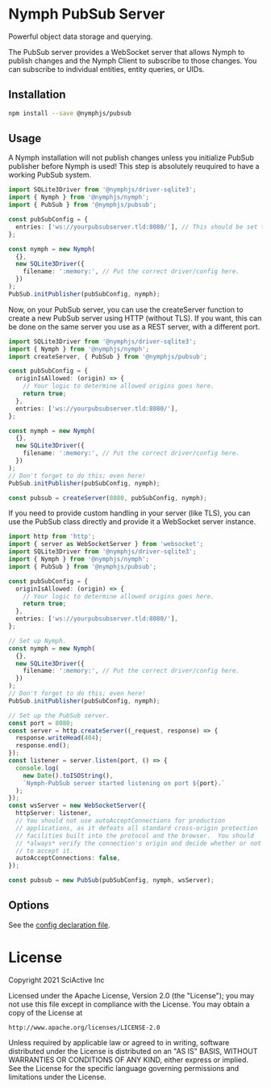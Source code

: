 # Nymph PubSub Server

Powerful object data storage and querying.

The PubSub server provides a WebSocket server that allows Nymph to publish changes and the Nymph Client to subscribe to those changes. You can subscribe to individual entities, entity queries, or UIDs.

## Installation

```sh
npm install --save @nymphjs/pubsub
```

## Usage

A Nymph installation will not publish changes unless you initialize PubSub publisher before Nymph is used! This step is absolutely reuquired to have a working PubSub system.

```ts
import SQLite3Driver from '@nymphjs/driver-sqlite3';
import { Nymph } from '@nymphjs/nymph';
import { PubSub } from '@nymphjs/pubsub';

const pubSubConfig = {
  entries: ['ws://yourpubsubserver.tld:8080/'], // This should be set to your PubSub server URL(s).
};

const nymph = new Nymph(
  {},
  new SQLite3Driver({
    filename: ':memory:', // Put the correct driver/config here.
  })
);
PubSub.initPublisher(pubSubConfig, nymph);
```

Now, on your PubSub server, you can use the createServer function to create a new PubSub server using HTTP (without TLS). If you want, this can be done on the same server you use as a REST server, with a different port.

```ts
import SQLite3Driver from '@nymphjs/driver-sqlite3';
import { Nymph } from '@nymphjs/nymph';
import createServer, { PubSub } from '@nymphjs/pubsub';

const pubSubConfig = {
  originIsAllowed: (origin) => {
    // Your logic to determine allowed origins goes here.
    return true;
  },
  entries: ['ws://yourpubsubserver.tld:8080/'],
};

const nymph = new Nymph(
  {},
  new SQLite3Driver({
    filename: ':memory:', // Put the correct driver/config here.
  })
);
// Don't forget to do this; even here!
PubSub.initPublisher(pubSubConfig, nymph);

const pubsub = createServer(8080, pubSubConfig, nymph);
```

If you need to provide custom handling in your server (like TLS), you can use the PubSub class directly and provide it a WebSocket server instance.

```ts
import http from 'http';
import { server as WebSocketServer } from 'websocket';
import SQLite3Driver from '@nymphjs/driver-sqlite3';
import { Nymph } from '@nymphjs/nymph';
import { PubSub } from '@nymphjs/pubsub';

const pubSubConfig = {
  originIsAllowed: (origin) => {
    // Your logic to determine allowed origins goes here.
    return true;
  },
  entries: ['ws://yourpubsubserver.tld:8080/'],
};

// Set up Nymph.
const nymph = new Nymph(
  {},
  new SQLite3Driver({
    filename: ':memory:', // Put the correct driver/config here.
  })
);
// Don't forget to do this; even here!
PubSub.initPublisher(pubSubConfig, nymph);

// Set up the PubSub server.
const port = 8080;
const server = http.createServer((_request, response) => {
  response.writeHead(404);
  response.end();
});
const listener = server.listen(port, () => {
  console.log(
    new Date().toISOString(),
    `Nymph-PubSub server started listening on port ${port}.`
  );
});
const wsServer = new WebSocketServer({
  httpServer: listener,
  // You should not use autoAcceptConnections for production
  // applications, as it defeats all standard cross-origin protection
  // facilities built into the protocol and the browser.  You should
  // *always* verify the connection's origin and decide whether or not
  // to accept it.
  autoAcceptConnections: false,
});

const pubsub = new PubSub(pubSubConfig, nymph, wsServer);
```

## Options

See the [config declaration file](src/conf/d.ts).

# License

Copyright 2021 SciActive Inc

Licensed under the Apache License, Version 2.0 (the "License");
you may not use this file except in compliance with the License.
You may obtain a copy of the License at

    http://www.apache.org/licenses/LICENSE-2.0

Unless required by applicable law or agreed to in writing, software
distributed under the License is distributed on an "AS IS" BASIS,
WITHOUT WARRANTIES OR CONDITIONS OF ANY KIND, either express or implied.
See the License for the specific language governing permissions and
limitations under the License.
